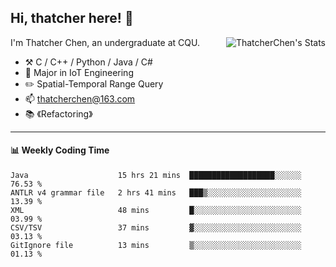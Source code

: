 ## Hi, thatcher here! :wave:

<img align="right" src="https://github-readme-stats.vercel.app/api?username=thatcherchen&title_color=333&text_color=777" alt="ThatcherChen's Stats" >

I'm Thatcher Chen, an undergraduate at CQU.

- :hammer_and_pick:  C / C++ / Python / Java / C# 
- :seedling:  Major in IoT Engineering
- :pencil2:  Spatial-Temporal Range Query
- :mailbox: thatcherchen@163.com
- :books: 《Refactoring》

---

#### :bar_chart: Weekly Coding Time

<!--START_SECTION:waka-->

```text
Java                    15 hrs 21 mins  ███████████████████░░░░░░   76.53 %
ANTLR v4 grammar file   2 hrs 41 mins   ███▒░░░░░░░░░░░░░░░░░░░░░   13.39 %
XML                     48 mins         █░░░░░░░░░░░░░░░░░░░░░░░░   03.99 %
CSV/TSV                 37 mins         ▓░░░░░░░░░░░░░░░░░░░░░░░░   03.13 %
GitIgnore file          13 mins         ▒░░░░░░░░░░░░░░░░░░░░░░░░   01.13 %
```

<!--END_SECTION:waka-->
